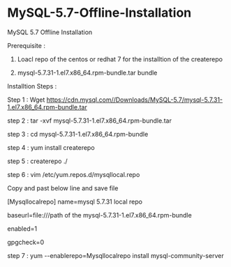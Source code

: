 # MySQL-5.7-Offline-Installation
MySQL 5.7 Offline Installation

Prerequisite :

1. Loacl repo of the centos or redhat 7 for the installtion of the createrepo

2. mysql-5.7.31-1.el7.x86_64.rpm-bundle.tar bundle

Installtion Steps :

Step 1 : Wget https://cdn.mysql.com//Downloads/MySQL-5.7/mysql-5.7.31-1.el7.x86_64.rpm-bundle.tar

step 2 : tar -xvf mysql-5.7.31-1.el7.x86_64.rpm-bundle.tar

step 3 : cd mysql-5.7.31-1.el7.x86_64.rpm-bundle

step 4 : yum install createrepo

step 5 : createrepo ./

step 6 : vim /etc/yum.repos.d/mysqllocal.repo

Copy  and past below line and save file

[Mysqllocalrepo]
name=mysql 5.7.31 local repo

baseurl=file:///path of the mysql-5.7.31-1.el7.x86_64.rpm-bundle

enabled=1

gpgcheck=0

step 7 : yum --enablerepo=Mysqllocalrepo install mysql-community-server
